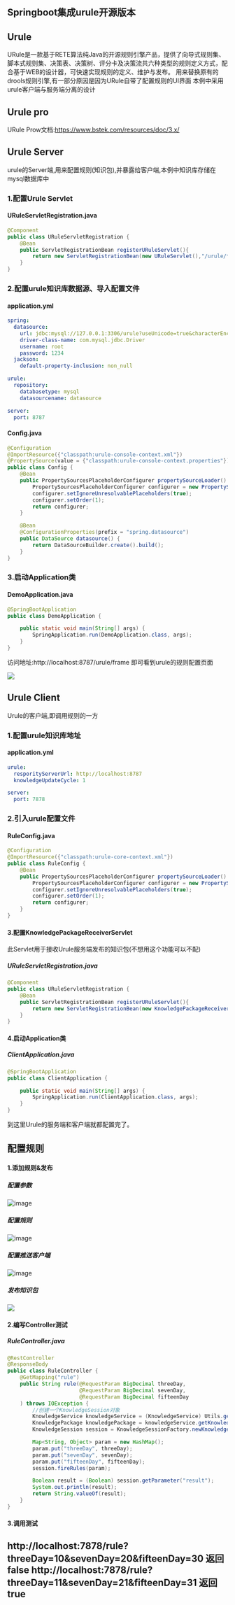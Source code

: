 Springboot集成urule开源版本
-------------------
## Urule
URule是一款基于RETE算法纯Java的开源规则引擎产品，提供了向导式规则集、脚本式规则集、决策表、决策树、评分卡及决策流共六种类型的规则定义方式，配合基于WEB的设计器，可快速实现规则的定义、维护与发布。
用来替换原有的drools规则引擎,有一部分原因是因为URule自带了配置规则的UI界面
本例中采用urule客户端与服务端分离的设计
## Urule pro
URule Prow文档:https://www.bstek.com/resources/doc/3.x/
## Urule Server
urule的Server端,用来配置规则(知识包),并暴露给客户端,本例中知识库存储在mysql数据库中

### 1.配置Urule Servlet
#### URuleServletRegistration.java
```java
@Component
public class URuleServletRegistration {
	@Bean
	public ServletRegistrationBean registerURuleServlet(){
		return new ServletRegistrationBean(new URuleServlet(),"/urule/*");
	}
} 
```
### 2.配置urule知识库数据源、导入配置文件
#### application.yml
```yml
spring:
  datasource:
    url: jdbc:mysql://127.0.0.1:3306/urule?useUnicode=true&characterEncoding=utf-8
    driver-class-name: com.mysql.jdbc.Driver
    username: root
    password: 1234
  jackson:
    default-property-inclusion: non_null

urule:
  repository:
    databasetype: mysql
    datasourcename: datasource

server:
  port: 8787
```
#### Config.java
```java
@Configuration
@ImportResource({"classpath:urule-console-context.xml"})
@PropertySource(value = {"classpath:urule-console-context.properties"})
public class Config {
    @Bean
    public PropertySourcesPlaceholderConfigurer propertySourceLoader() {
        PropertySourcesPlaceholderConfigurer configurer = new PropertySourcesPlaceholderConfigurer();
        configurer.setIgnoreUnresolvablePlaceholders(true);
        configurer.setOrder(1);
        return configurer;
    }

    @Bean
    @ConfigurationProperties(prefix = "spring.datasource")
    public DataSource datasource() {
        return DataSourceBuilder.create().build();
    }
}
```
### 3.启动Application类
#### DemoApplication.java
```java
@SpringBootApplication
public class DemoApplication {

    public static void main(String[] args) {
        SpringApplication.run(DemoApplication.class, args);
    }
}

```
访问地址:http://localhost:8787/urule/frame 即可看到urule的规则配置页面

![](https://raw.githubusercontent.com/worstEzreal/mdpic/master/1.png)

## Urule Client
Urule的客户端,即调用规则的一方

### 1.配置urule知识库地址
#### application.yml
```yml
urule:
  resporityServerUrl: http://localhost:8787
  knowledgeUpdateCycle: 1

server:
  port: 7878
```

### 2.引入urule配置文件
#### RuleConfig.java
```java
@Configuration
@ImportResource({"classpath:urule-core-context.xml"})
public class RuleConfig {
    @Bean
    public PropertySourcesPlaceholderConfigurer propertySourceLoader() {
        PropertySourcesPlaceholderConfigurer configurer = new PropertySourcesPlaceholderConfigurer();
        configurer.setIgnoreUnresolvablePlaceholders(true);
        configurer.setOrder(1);
        return configurer;
    }
}
```

#### 3.配置KnowledgePackageReceiverServlet

此Servlet用于接收Urule服务端发布的知识包(不想用这个功能可以不配)

##### URuleServletRegistration.java
```java
@Component
public class URuleServletRegistration {
	@Bean
	public ServletRegistrationBean registerURuleServlet(){
		return new ServletRegistrationBean(new KnowledgePackageReceiverServlet(),"/knowledgepackagereceiver");
	}
}
```

#### 4.启动Application类
##### ClientApplication.java
```java
@SpringBootApplication
public class ClientApplication {

    public static void main(String[] args) {
        SpringApplication.run(ClientApplication.class, args);
    }
}

```

到这里Urule的服务端和客户端就都配置完了。

## 配置规则


#### 1.添加规则&发布

##### 配置参数
![image](https://raw.githubusercontent.com/luogang7/file/main/Snipaste_2023-04-20_11-24-16.png?token=GHSAT0AAAAAACBUQ25OHJ7LBQXJ2CBY7VZMZCAW7DQ)
##### 配置规则
![image](https://raw.githubusercontent.com/luogang7/file/main/Snipaste_2023-04-20_11-24-44.png?token=GHSAT0AAAAAACBUQ25PVRRCAL24FYNT7S4YZCAXAPA)

##### 配置推送客户端
![image](https://raw.githubusercontent.com/luogang7/file/main/Snipaste_2023-04-20_11-25-58.png?token=GHSAT0AAAAAACBUQ25PEEFJJMN66NBUCGL6ZCAXCYA)

##### 发布知识包
![](https://raw.githubusercontent.com/luogang7/file/main/Snipaste_2023-04-20_11-26-22.png?token=GHSAT0AAAAAACBUQ25PW33D4FPZOXIBN7B6ZCAXDEQ)

#### 2.编写Controller测试
##### RuleController.java
```java
@RestController
@ResponseBody
public class RuleController {
    @GetMapping("rule")
    public String rule(@RequestParam BigDecimal threeDay,
                       @RequestParam BigDecimal sevenDay,
                       @RequestParam BigDecimal fifteenDay
    ) throws IOException {
        //创建一个KnowledgeSession对象
        KnowledgeService knowledgeService = (KnowledgeService) Utils.getApplicationContext().getBean(KnowledgeService.BEAN_ID);
        KnowledgePackage knowledgePackage = knowledgeService.getKnowledge("aaa/bag");
        KnowledgeSession session = KnowledgeSessionFactory.newKnowledgeSession(knowledgePackage);

        Map<String, Object> param = new HashMap();
        param.put("threeDay", threeDay);
        param.put("sevenDay", sevenDay);
        param.put("fifteenDay", fifteenDay);
        session.fireRules(param);

        Boolean result = (Boolean) session.getParameter("result");
        System.out.println(result);
        return String.valueOf(result);
    }
}

```

#### 3.调用测试
http://localhost:7878/rule?threeDay=10&sevenDay=20&fifteenDay=30 返回false
http://localhost:7878/rule?threeDay=11&sevenDay=21&fifteenDay=31 返回true
-------------------

